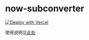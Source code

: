 # now-subconverter

[![Deploy with Vercel](https://vercel.com/button)](https://vercel.com/import/git?s=https%3A%2F%2Fgithub.com%2Fzhongfly%2Fnow-subconverter)

使用说明见[此处](https://blogsue.vercel.app/#/article/4)
